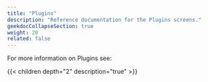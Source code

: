 ```yaml
---
title: "Plugins"
description: "Reference documentation for the Plugins screens."
geekdocCollapseSection: true
weight: 20
related: false
---
```


For more information on Plugins see:

{{< children depth="2" description="true" >}}

